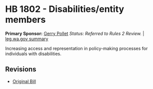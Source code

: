 # HB 1802 - Disabilities/entity members
**Primary Sponsor:** [Gerry Pollet](/person/leg/gerry.pollet.md)
*Status: Referred to Rules 2 Review.* | [leg.wa.gov summary](https://app.leg.wa.gov/billsummary?BillNumber=1802&Year=2021)

Increasing access and representation in policy-making processes for individuals with disabilities.

## Revisions
* [Original Bill](1/)